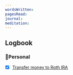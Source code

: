 ```yaml
---
wordsWritten: 
pagesRead: 
journal: 
meditation:
---
```



## Logbook

### 🏡Personal
- [x] [Transfer money to Roth IRA](things:///show?id=T1cDBDLx7ieHMv6pXTx1qD)